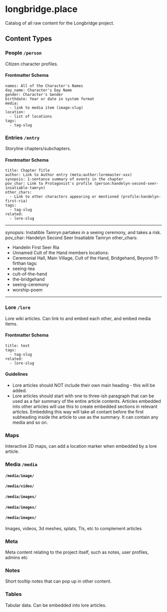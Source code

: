 # longbridge.place

Catalog of all raw content for the Longbridge project.


## Content Types

### People `/person`
Citizen character profiles.

#### Frontmatter Schema

    names: All of the Character's Names
    day_name: Character's Day Name
    gender: Character's Gender
    birthdate: Year or date in system format
    media:
      - link to media item (image:slug)
    location:
      - list of locations
    tags:
      - tag-slug


### Entries `/entry`
Storyline chapters/subchapters.

#### Frontmatter Schema

    title: Chapter Title
    author: Link to Author entry (meta:author:loremaster-xxx)
    synopsis: 1-sentance summary of events in the chapter
    pov_char: Link to Protagonist's profile (person:handelyn-second-seer-insatiable-tamryn)
    other_chars:
      - Link to other characters appearing or mentioned (profile:handelyn-first-ria)
    tags:
      - tag-slug
    related:
      - lore-slug
---
synopsis: Instatible Tamryn partakes in a seeing ceremony, and takes a risk.
pov_char: Handelyn Second Seer Insatiable Tamryn
other_chars: 
 - Handelin First Seer Ria
 - Unnamed Cult of the Hand members
locations:
 - Ceremonial Hall, Main Village, Cult of the Hand, Bridgehand, Beyond 11-firthan
tags:
 - seeing-tea
 - cult-of-the-hand
 - the-bridgehand
 - seeing-ceremony
 - worship-poem
---


### Lore `/lore`
Lore wiki articles. Can link to and embed each other, and embed media items.

#### Frontmatter Schema

    title: text
    tags:
      - tag-slug
    related:
      - lore-slug

#### Guidelines

- Lore articles should NOT include their own main heading - this will be added.
- Lore articles should start with one to three-ish paragraph that can be used
  as a fair summary of the entire article contents. Articles embedded into
  other articles will use this to create embedded sections in relevant
  articles. Embedding this way will take all contant before the first
  subheading inside the article to use as the summary. It can contain any media
  and so on.



### Maps
Interactive 2D maps, can add a location marker when embedded by a lore article.

### Media `/media`
#### `/media/image/`
#### `/media/video/`
#### `/media/images/`
#### `/media/images/`
#### `/media/images/`

Images, videos, 3d meshes, splats, TIs, etc to complement articles

### Meta
Meta content relating to the project itself, such as notes, user profiles, admins etc

### Notes
Short tooltip notes that can pop up in other content. 

### Tables
Tabular data. Can be embedded into lore articles.



